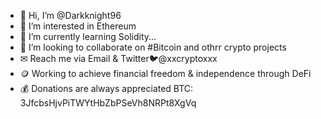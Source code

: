 - 👋 Hi, I’m @Darkknight96
- 👀 I’m interested in Ethereum
- 🌱 I’m currently learning Solidity...
- 👥 I’m looking to collaborate on #Bitcoin and othrr crypto projects
- ✉ Reach me via Email & Twitter🐦@xxcryptoxxx
- 🪙 Working to achieve financial freedom & independence through DeFi
- 💰 Donations are always appreciated BTC: 3JfcbsHjvPiTWYtHbZbPSeVh8NRPt8XgVq

<!---
Darkknight96/Darkknight96 is a ✨ special ✨ repository because its `README.md` (this file) appears on your GitHub profile.
You can click the Preview link to take a look at your changes.
--->
